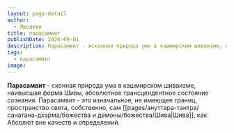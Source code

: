 ```yaml
---
layout: page-detail
author:
  - Яшодеви
title: парасамвит
publishDate: 2024-09-01
description: Парасамвит - исконная природа ума в кашмирском шиваизме, наивысшая форма Шивы, абсолютное трансцендентное состояние сознания. Парасамвит - это изначальное, не имеющее границ, пространство света, собственно, сам Шива, как Абсолют вне качеств и определений.
tags:
  - парасамвит
image:
---
```

**Парасамвит** - сконная природа ума в кашмирском шиваизме, наивысшая форма Шивы, абсолютное трансцендентное состояние сознания. Парасамвит - это изначальное, не имеющее границ, пространство света, собственно, сам [[pages/ануттара-тантра/санатана-дхарма/божества и демоны/божества/Шива|Шива]], как Абсолют вне качеств и определений.

